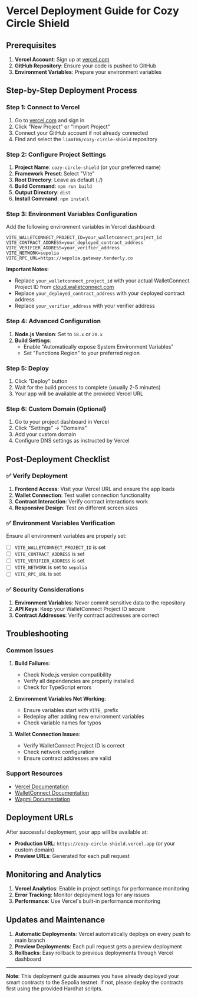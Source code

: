 # Vercel Deployment Guide for Cozy Circle Shield

## Prerequisites

1. **Vercel Account**: Sign up at [vercel.com](https://vercel.com)
2. **GitHub Repository**: Ensure your code is pushed to GitHub
3. **Environment Variables**: Prepare your environment variables

## Step-by-Step Deployment Process

### Step 1: Connect to Vercel

1. Go to [vercel.com](https://vercel.com) and sign in
2. Click "New Project" or "Import Project"
3. Connect your GitHub account if not already connected
4. Find and select the `liamT86/cozy-circle-shield` repository

### Step 2: Configure Project Settings

1. **Project Name**: `cozy-circle-shield` (or your preferred name)
2. **Framework Preset**: Select "Vite"
3. **Root Directory**: Leave as default (./)
4. **Build Command**: `npm run build`
5. **Output Directory**: `dist`
6. **Install Command**: `npm install`

### Step 3: Environment Variables Configuration

Add the following environment variables in Vercel dashboard:

```
VITE_WALLETCONNECT_PROJECT_ID=your_walletconnect_project_id
VITE_CONTRACT_ADDRESS=your_deployed_contract_address
VITE_VERIFIER_ADDRESS=your_verifier_address
VITE_NETWORK=sepolia
VITE_RPC_URL=https://sepolia.gateway.tenderly.co
```

**Important Notes:**
- Replace `your_walletconnect_project_id` with your actual WalletConnect Project ID from [cloud.walletconnect.com](https://cloud.walletconnect.com)
- Replace `your_deployed_contract_address` with your deployed contract address
- Replace `your_verifier_address` with your verifier address

### Step 4: Advanced Configuration

1. **Node.js Version**: Set to `18.x` or `20.x`
2. **Build Settings**: 
   - Enable "Automatically expose System Environment Variables"
   - Set "Functions Region" to your preferred region

### Step 5: Deploy

1. Click "Deploy" button
2. Wait for the build process to complete (usually 2-5 minutes)
3. Your app will be available at the provided Vercel URL

### Step 6: Custom Domain (Optional)

1. Go to your project dashboard in Vercel
2. Click "Settings" → "Domains"
3. Add your custom domain
4. Configure DNS settings as instructed by Vercel

## Post-Deployment Checklist

### ✅ Verify Deployment

1. **Frontend Access**: Visit your Vercel URL and ensure the app loads
2. **Wallet Connection**: Test wallet connection functionality
3. **Contract Interaction**: Verify contract interactions work
4. **Responsive Design**: Test on different screen sizes

### ✅ Environment Variables Verification

Ensure all environment variables are properly set:
- [ ] `VITE_WALLETCONNECT_PROJECT_ID` is set
- [ ] `VITE_CONTRACT_ADDRESS` is set
- [ ] `VITE_VERIFIER_ADDRESS` is set
- [ ] `VITE_NETWORK` is set to `sepolia`
- [ ] `VITE_RPC_URL` is set

### ✅ Security Considerations

1. **Environment Variables**: Never commit sensitive data to the repository
2. **API Keys**: Keep your WalletConnect Project ID secure
3. **Contract Addresses**: Verify contract addresses are correct

## Troubleshooting

### Common Issues

1. **Build Failures**:
   - Check Node.js version compatibility
   - Verify all dependencies are properly installed
   - Check for TypeScript errors

2. **Environment Variables Not Working**:
   - Ensure variables start with `VITE_` prefix
   - Redeploy after adding new environment variables
   - Check variable names for typos

3. **Wallet Connection Issues**:
   - Verify WalletConnect Project ID is correct
   - Check network configuration
   - Ensure contract addresses are valid

### Support Resources

- [Vercel Documentation](https://vercel.com/docs)
- [WalletConnect Documentation](https://docs.walletconnect.com)
- [Wagmi Documentation](https://wagmi.sh)

## Deployment URLs

After successful deployment, your app will be available at:
- **Production URL**: `https://cozy-circle-shield.vercel.app` (or your custom domain)
- **Preview URLs**: Generated for each pull request

## Monitoring and Analytics

1. **Vercel Analytics**: Enable in project settings for performance monitoring
2. **Error Tracking**: Monitor deployment logs for any issues
3. **Performance**: Use Vercel's built-in performance monitoring

## Updates and Maintenance

1. **Automatic Deployments**: Vercel automatically deploys on every push to main branch
2. **Preview Deployments**: Each pull request gets a preview deployment
3. **Rollbacks**: Easy rollback to previous deployments through Vercel dashboard

---

**Note**: This deployment guide assumes you have already deployed your smart contracts to the Sepolia testnet. If not, please deploy the contracts first using the provided Hardhat scripts.
